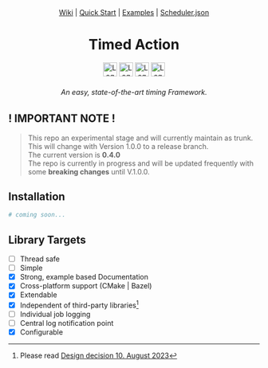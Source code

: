 <div align="center">
<a href="https://github.com/CodebyCR/TimedAction/wiki">Wiki</a> 
| 
<a href="QuickStart.md">Quick Start</a>
|
<a href="examples">Examples</a>
|
<a href="https://github.com/CodebyCR/TimedAction/wiki/Configuration#example-schedulerjson">Scheduler.json</a>
</div>

<h1 align="center">Timed Action</h1>

<div align="center">
    <img height="28" src="https://img.shields.io/badge/C%2B%2B-00599C?style=for-the-badge&logo=c%2B%2B&logoColor=white" alt="Logo" >
    <img height="28" src="https://img.shields.io/badge/SonarLint-CB2029?style=for-the-badge&logo=sonarlint&logoColor=white" alt="Logo">
    <img height="28" src="https://img.shields.io/badge/CMake-064F8C?style=for-the-badge&logo=cmake&logoColor=white" alt="Logo">
    <img height="28" src="https://img.shields.io/github/license/CodeByCR/TimedAction?style=for-the-badge" alt="Logo">
    <h6><em>An easy, state-of-the-art timing Framework.</em></h6>
</div>

## ! IMPORTANT NOTE !

> This repo an experimental stage and will currently maintain as trunk.<br/>
> This will change with Version 1.0.0 to a release branch.<br/>
> The current version is <b>0.4.0</b><br/>
> The repo is currently in progress and will be updated frequently with some <b>breaking changes</b> until V.1.0.0.<br/>

## Installation

```bash
# coming soon...
```

## Library Targets

- [ ] Thread safe
- [ ] Simple
- [x] Strong, example based Documentation
- [x] Cross-platform support (CMake | Bazel)
- [x] Extendable
- [x] Independent of third-party libraries[^1]
- [ ] Individual job logging
- [ ] Central log notification point
- [x] Configurable

[^1]: Please read <a href="https://github.com/CodebyCR/TimedAction/wiki/Design-decision#10-august-2023">Design decision 10. August 2023</a>
